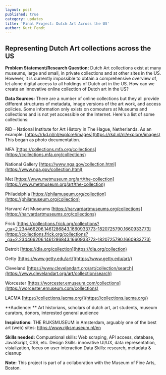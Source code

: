 ```yaml
---
layout: post
published: true
category: updates
title: 'Final Project: Dutch Art Across the US'
author: Kurt Fendt
---
```

## Representing Dutch Art collections across the US

**Problem Statement/Research Question:**
Dutch Art collections exist at many museums, large and small, in private collections and at other sites in the US. However, it is currently impossible to obtain a comprehensive overview of, let alone digital access to all holdings of Dutch art in the US. How can we create an innovative online collection of Dutch art in the US?

**Data Sources:** There are a number of online collections but they all provide different structures of metadata, image versions of the art work, and access policies. Some information only exists on comouters at Museums and collections and is not yet accessible on the Internet. Here's a list of some collections:

RID – National Institute for Art History in The Hague, Netherlands. As an example.
[https://rkd.nl/nl/explore/images](https://rkd.nl/nl/explore/images)
This began as photo documentation.

MFA
[https://collections.mfa.org/collections](https://collections.mfa.org/collections)

National Gallery
[https://www.nga.gov/collection.html](https://www.nga.gov/collection.html)
 
Met
[https://www.metmuseum.org/art/the-collection](https://www.metmuseum.org/art/the-collection)
 
Philadelphia
[https://philamuseum.org/collection](https://philamuseum.org/collection)
 
Harvard Art Museums
[https://harvardartmuseums.org/collections](https://harvardartmuseums.org/collections)
 
Frick
[https://collections.frick.org/collections?_ga=2.234466206.1461286843.1660933773-1820725790.1660933773](https://collections.frick.org/collections?_ga=2.234466206.1461286843.1660933773-1820725790.1660933773)
 
Detroit
[https://dia.org/collection](https://dia.org/collection)
 
Getty
[https://www.getty.edu/art/](https://www.getty.edu/art/)
 
Cleveland
[https://www.clevelandart.org/art/collection/search](https://www.clevelandart.org/art/collection/search)
 
Worcester
[https://worcester.emuseum.com/collections](https://worcester.emuseum.com/collections)
 
LACMA
[https://collections.lacma.org/](https://collections.lacma.org/)

**Audience: **
Art historians, scholars of dutch art, art students, museum curators, donors, interested general audience

**Inspirations:**
THE RIJKSMUSEUM in Amsterdam, arguably one of the best art (web) sites: https://www.rijksmuseum.nl/en

**Skills needed:**
Compuational skills: Web scraping, API access, database, JavaScript, CSS, etc.
Design Skills: innovative UI/UX, data representation, visialization, focus on user interaction
Data Skills: research, metadata & cleanup

**Note:** This project is part of a collaboration with the Museum of Fine Arts, Boston.
